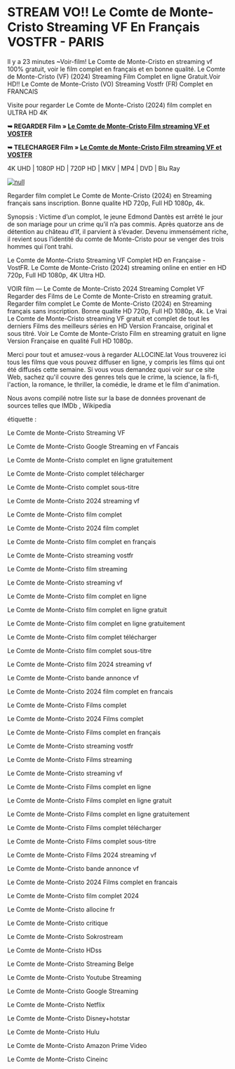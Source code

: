 # STREAM VO!! Le Comte de Monte-Cristo Streaming VF En Français VOSTFR - PARIS

Il y a 23 minutes ~Voir-film! Le Comte de Monte-Cristo en streaming vf 100% gratuit, voir le film complet en français et en bonne qualité. Le Comte de Monte-Cristo (VF) (2024) Streaming Film Complet en ligne Gratuit.Voir HD!! Le Comte de Monte-Cristo (VO) Streaming Vostfr (FR) Complet en FRANCAIS

Visite pour regarder Le Comte de Monte-Cristo (2024) film complet en ULTRA HD 4K

**➥ REGARDER Film » [Le Comte de Monte-Cristo Film streaming VF et VOSTFR](https://t.co/941ufv3bre)**

**➥ TELECHARGER Film » [Le Comte de Monte-Cristo Film streaming VF et VOSTFR](https://t.co/941ufv3bre)**

4K UHD | 1080P HD | 720P HD | MKV | MP4 | DVD | Blu Ray

[![null](https://static.wixstatic.com/media/855a25_043b5abeb4ae4d35ac003198e7fe56ed~mv2.gif)](https://t.co/941ufv3bre)

Regarder film complet Le Comte de Monte-Cristo (2024) en Streaming français sans inscription. Bonne qualite HD 720p, Full HD 1080p, 4k.

Synopsis : Victime d’un complot, le jeune Edmond Dantès est arrêté le jour de son mariage pour un crime qu’il n’a pas commis. Après quatorze ans de détention au château d’If, il parvient à s’évader. Devenu immensément riche, il revient sous l’identité du comte de Monte-Cristo pour se venger des trois hommes qui l’ont trahi.

Le Comte de Monte-Cristo Streaming VF Complet HD en Française - VostFR. Le Comte de Monte-Cristo (2024) streaming online en entier en HD 720p, Full HD 1080p, 4K Ultra HD.

VOIR film — Le Comte de Monte-Cristo 2024 Streaming Complet VF Regarder des Films de Le Comte de Monte-Cristo en streaming gratuit. Regarder film complet Le Comte de Monte-Cristo (2024) en Streaming français sans inscription. Bonne qualite HD 720p, Full HD 1080p, 4k. Le Vrai Le Comte de Monte-Cristo streaming VF gratuit et complet de tout les derniers Films des meilleurs séries en HD Version Francaise, original et sous titré. Voir Le Comte de Monte-Cristo Film en streaming gratuit en ligne Version Française en qualité Full HD 1080p.

Merci pour tout et amusez-vous à regarder ALLOCINE.lat
Vous trouverez ici tous les films que vous pouvez diffuser en ligne, y compris les films qui ont été diffusés cette semaine. Si vous vous demandez quoi voir sur ce site Web, sachez qu'il couvre des genres tels que le crime, la science, la fi-fi, l'action, la romance, le thriller, la comédie, le drame et le film d'animation.

Nous avons compilé notre liste sur la base de données provenant de sources telles que IMDb , Wikipedia

étiquette :

Le Comte de Monte-Cristo Streaming VF

Le Comte de Monte-Cristo Google Streaming en vf Fancais

Le Comte de Monte-Cristo complet en ligne gratuitement

Le Comte de Monte-Cristo complet télécharger

Le Comte de Monte-Cristo complet sous-titre

Le Comte de Monte-Cristo 2024 streaming vf

Le Comte de Monte-Cristo film complet

Le Comte de Monte-Cristo 2024 film complet

Le Comte de Monte-Cristo film complet en français

Le Comte de Monte-Cristo streaming vostfr

Le Comte de Monte-Cristo film streaming

Le Comte de Monte-Cristo streaming vf

Le Comte de Monte-Cristo film complet en ligne

Le Comte de Monte-Cristo film complet en ligne gratuit

Le Comte de Monte-Cristo film complet en ligne gratuitement

Le Comte de Monte-Cristo film complet télécharger

Le Comte de Monte-Cristo film complet sous-titre

Le Comte de Monte-Cristo film 2024 streaming vf

Le Comte de Monte-Cristo bande annonce vf

Le Comte de Monte-Cristo 2024 film complet en francais

Le Comte de Monte-Cristo Films complet

Le Comte de Monte-Cristo 2024 Films complet

Le Comte de Monte-Cristo Films complet en français

Le Comte de Monte-Cristo streaming vostfr

Le Comte de Monte-Cristo Films streaming

Le Comte de Monte-Cristo streaming vf

Le Comte de Monte-Cristo Films complet en ligne

Le Comte de Monte-Cristo Films complet en ligne gratuit

Le Comte de Monte-Cristo Films complet en ligne gratuitement

Le Comte de Monte-Cristo Films complet télécharger

Le Comte de Monte-Cristo Films complet sous-titre

Le Comte de Monte-Cristo Films 2024 streaming vf

Le Comte de Monte-Cristo bande annonce vf

Le Comte de Monte-Cristo 2024 Films complet en francais

Le Comte de Monte-Cristo film complet 2024

Le Comte de Monte-Cristo allocine fr

Le Comte de Monte-Cristo critique

Le Comte de Monte-Cristo Sokrostream

Le Comte de Monte-Cristo HDss

Le Comte de Monte-Cristo Streaming Belge

Le Comte de Monte-Cristo Youtube Streaming

Le Comte de Monte-Cristo Google Streaming

Le Comte de Monte-Cristo Netflix

Le Comte de Monte-Cristo Disney+hotstar

Le Comte de Monte-Cristo Hulu

Le Comte de Monte-Cristo Amazon Prime Video

Le Comte de Monte-Cristo Cineinc
